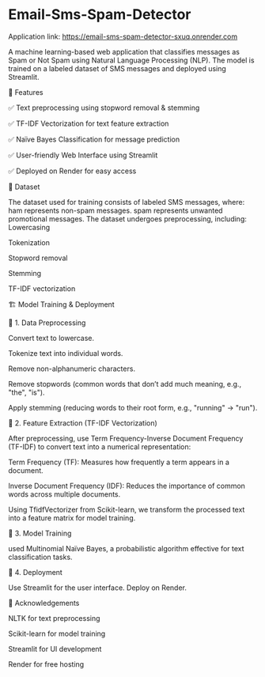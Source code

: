# Email-Sms-Spam-Detector

Application link: https://email-sms-spam-detector-sxuq.onrender.com

A machine learning-based web application that classifies messages as Spam or Not Spam using Natural Language Processing (NLP). The model is trained on a labeled dataset of SMS messages and deployed using Streamlit.

📌 Features

✅ Text preprocessing using stopword removal & stemming

✅ TF-IDF Vectorization for text feature extraction

✅ Naïve Bayes Classification for message prediction

✅ User-friendly Web Interface using Streamlit

✅ Deployed on Render for easy access

📝 Dataset

The dataset used for training consists of labeled SMS messages, where:
ham represents non-spam messages.
spam represents unwanted promotional messages.
The dataset undergoes preprocessing, including:
Lowercasing

Tokenization

Stopword removal

Stemming

TF-IDF vectorization

🏗 Model Training & Deployment

🔹 1. Data Preprocessing

Convert text to lowercase.

Tokenize text into individual words.

Remove non-alphanumeric characters.

Remove stopwords (common words that don’t add much meaning, e.g., "the", "is").

Apply stemming (reducing words to their root form, e.g., "running" → "run").

🔹 2. Feature Extraction (TF-IDF Vectorization)

After preprocessing, use Term Frequency-Inverse Document Frequency (TF-IDF) to convert text into a numerical representation:

Term Frequency (TF): Measures how frequently a term appears in a document.

Inverse Document Frequency (IDF): Reduces the importance of common words across multiple documents.

Using TfidfVectorizer from Scikit-learn, we transform the processed text into a feature matrix for model training.

🔹 3. Model Training

used Multinomial Naïve Bayes, a probabilistic algorithm effective for text classification tasks.

🔹 4. Deployment

Use Streamlit for the user interface.
Deploy on Render.

🙌 Acknowledgements

NLTK for text preprocessing

Scikit-learn for model training

Streamlit for UI development

Render for free hosting
